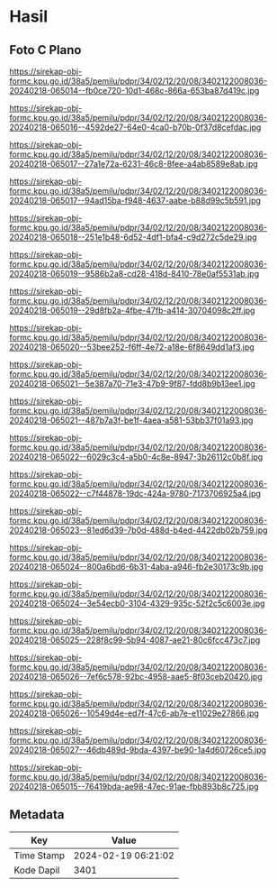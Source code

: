 # Hasil

## Foto C Plano

https://sirekap-obj-formc.kpu.go.id/38a5/pemilu/pdpr/34/02/12/20/08/3402122008036-20240218-065014--fb0ce720-10d1-468c-866a-653ba87d419c.jpg

https://sirekap-obj-formc.kpu.go.id/38a5/pemilu/pdpr/34/02/12/20/08/3402122008036-20240218-065016--4592de27-64e0-4ca0-b70b-0f37d8cefdac.jpg

https://sirekap-obj-formc.kpu.go.id/38a5/pemilu/pdpr/34/02/12/20/08/3402122008036-20240218-065017--27a1e72a-6231-46c8-8fee-a4ab8589e8ab.jpg

https://sirekap-obj-formc.kpu.go.id/38a5/pemilu/pdpr/34/02/12/20/08/3402122008036-20240218-065017--94ad15ba-f948-4637-aabe-b88d99c5b591.jpg

https://sirekap-obj-formc.kpu.go.id/38a5/pemilu/pdpr/34/02/12/20/08/3402122008036-20240218-065018--251e1b48-6d52-4df1-bfa4-c9d272c5de29.jpg

https://sirekap-obj-formc.kpu.go.id/38a5/pemilu/pdpr/34/02/12/20/08/3402122008036-20240218-065019--9586b2a8-cd28-418d-8410-78e0af5531ab.jpg

https://sirekap-obj-formc.kpu.go.id/38a5/pemilu/pdpr/34/02/12/20/08/3402122008036-20240218-065019--29d8fb2a-4fbe-47fb-a414-30704098c2ff.jpg

https://sirekap-obj-formc.kpu.go.id/38a5/pemilu/pdpr/34/02/12/20/08/3402122008036-20240218-065020--53bee252-f6ff-4e72-a18e-6f8649dd1af3.jpg

https://sirekap-obj-formc.kpu.go.id/38a5/pemilu/pdpr/34/02/12/20/08/3402122008036-20240218-065021--5e387a70-71e3-47b9-9f87-fdd8b9b13ee1.jpg

https://sirekap-obj-formc.kpu.go.id/38a5/pemilu/pdpr/34/02/12/20/08/3402122008036-20240218-065021--487b7a3f-be1f-4aea-a581-53bb37f01a93.jpg

https://sirekap-obj-formc.kpu.go.id/38a5/pemilu/pdpr/34/02/12/20/08/3402122008036-20240218-065022--6029c3c4-a5b0-4c8e-8947-3b26112c0b8f.jpg

https://sirekap-obj-formc.kpu.go.id/38a5/pemilu/pdpr/34/02/12/20/08/3402122008036-20240218-065022--c7f44878-19dc-424a-9780-7173706925a4.jpg

https://sirekap-obj-formc.kpu.go.id/38a5/pemilu/pdpr/34/02/12/20/08/3402122008036-20240218-065023--81ed6d39-7b0d-488d-b4ed-4422db02b759.jpg

https://sirekap-obj-formc.kpu.go.id/38a5/pemilu/pdpr/34/02/12/20/08/3402122008036-20240218-065024--800a6bd6-6b31-4aba-a946-fb2e30173c9b.jpg

https://sirekap-obj-formc.kpu.go.id/38a5/pemilu/pdpr/34/02/12/20/08/3402122008036-20240218-065024--3e54ecb0-3104-4329-935c-52f2c5c6003e.jpg

https://sirekap-obj-formc.kpu.go.id/38a5/pemilu/pdpr/34/02/12/20/08/3402122008036-20240218-065025--228f8c99-5b94-4087-ae21-80c6fcc473c7.jpg

https://sirekap-obj-formc.kpu.go.id/38a5/pemilu/pdpr/34/02/12/20/08/3402122008036-20240218-065026--7ef6c578-92bc-4958-aae5-8f03ceb20420.jpg

https://sirekap-obj-formc.kpu.go.id/38a5/pemilu/pdpr/34/02/12/20/08/3402122008036-20240218-065026--10549d4e-ed7f-47c6-ab7e-e11029e27866.jpg

https://sirekap-obj-formc.kpu.go.id/38a5/pemilu/pdpr/34/02/12/20/08/3402122008036-20240218-065027--46db489d-9bda-4397-be90-1a4d60726ce5.jpg

https://sirekap-obj-formc.kpu.go.id/38a5/pemilu/pdpr/34/02/12/20/08/3402122008036-20240218-065015--76419bda-ae98-47ec-91ae-fbb893b8c725.jpg


## Metadata

| Key        | Value               |
| ---------- | ------------------- |
| Time Stamp | 2024-02-19 06:21:02 |
| Kode Dapil | 3401                |



